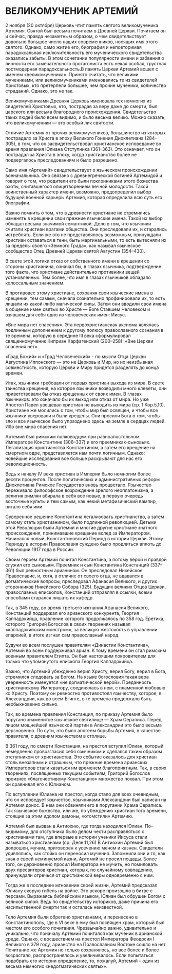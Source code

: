 # ВЕЛИКОМУЧЕНИК АРТЕМИЙ

2 ноября (20 октября) Церковь чтит память святого великомученика Артемия. Святой был весьма почитаем в Древней Церкви. Почитаем он и сейчас, правда незаметным образом, о чем свидетельствует довольно большое число наших современников, носящих имя этого святого. Однако, само житие его, биография и неповторимая парадоксальная исключительность его мученического свидетельства оказались забыты. В этом сочетании популярности имени и забвения о личности его замечательного протагониста есть некая особая, грустная постмодерная парадоксальность.В память Церкви Артемий вошел с именем «великомученика». Принято считать, что великими мучениками, или великомучениками именовались те из свидетелей Христовых, кто претерпели большее, чем прочие мученики, количество страданий. Однако, это не так.&#x20;

Великомучениками Древняя Церковь именовала тех немногих из свидетелей Христовых, кто, пострадав за веру даже до смерти, был царского или весьма благородного происхождения. Свидетельство таких людей было всем видимо, и было весьма велико. Можно сказать, что великомученики — это особый лик святости.&#x20;

Отличие Артемия от прочих великомучеников, большинство из которых пострадало за Христа в эпоху Великого Гонения Диоклетиана (284–305), в том, что он засвидетельствовал христианское исповедание во время правления Юлиана Отступника (361–363). Это означает, что он пострадал за Христа в эпоху, когда христианство более не подвергалось преследованиям и было разрешено.

Само имя «Артемий» свидетельствует о языческом происхождении военачальника. Оно связано с древнегреческой богиней Артемидой и говорит о том, что родители его были поклонниками этого божества охоты, считавшегося олицетворением вечной молодости. Такой воинственный характер имени, возможно, предопределил выбор будущей военной карьеры Артемия, которая определила всю суть его биографии.&#x20;

Важно помнить о том, что в древности христиане не стремились изменять в крещении свои прежние языческие имена. Такой их выбор обладал весьма значимой семантикой. Дело в том, что язычники считали христиан врагами общества. Они преследовали их, и старались истреблять. Если же это не представлялось возможным, принуждали христиан оставаться в тени, быть маргинальными, то есть вытесняли их за пределы своего «Земного Града», как называл языческое сообщество Отец Древней Церкви святой Августин (354–430).

В свете этой логики отказ от собственного имени в крещении со стороны христианина, означал бы, в глазах язычника, подтверждение того факта, что христиане действительно противники вещей установленных. Тем более, что имя в глазах язычников обладало колоссальным значением.&#x20;

В противовес этому христиане, сохраняя свои языческие имена в крещении, тем самым, сначала сознательно профанировали их, то есть лишали их какой-либо магической силы. Затем они вводили свои имена в общение имен святых во Христе — Боге Ставшем Человеком и взявшем для себя одно из человеческих имен: Иисус.

«Вне мира нет спасения». Эта первохристианская аксиома являлась подлинным дополнением к другому полюсу православного сознания в те времена, которую в середине III века сформулировал священномученик Киприан Карфагенский (200–258): «Вне Церкви спасения нет».

«Град Божий» и «Град Человеческий» - по мысли Отца Церкви Августина Иппонского — это не Церковь и Мир, но их неизбывная совместность, которую Церкви и Миру придется разделять до конца времен.&#x20;

Итак, язычники требовали от первых христиан выхода из мира. В свете таинства крещения, на которое язычники возводили много клеветы, они приветствовали бы отказ крещенных от своих имен. В глазах язычников: это означало бы их выход или отказ от мира. Но уже Апостол Павел увещевал христиан не выходить из мира (ср. 1 Кор.5,10). Христиане же молились о том, чтобы мир был освящен, и чтобы все язычники уверовали и были крещены. Они просили Бога о том, чтобы зло и все языческое было упразднено здесь на земле в сердцах людей. Ибо вне мира спасения нет.

Артемий был римским полководцем при равноапостольном Императоре Константине (306–337) и его преемниках-сыновьях. Легализация христианства Константином, а затем его крещение на смертном одре, представляется нам почти логичным. Однако: новейшие исследования все больше раскрывают для нас его революционность.&#x20;

Ведь к началу IV века христиан в Империи было немногим более десяти процентов. После политических и административных реформ Диоклетиана Римское Государство вновь процветало. Язычество переживало философское возрождение зрелого неоплатонизма, а религия римлян вбирала в себя все новые, в первую очередь восточные культы и тем самым, как некий метафизический вампир, питало себя ими.&#x20;

Суверенное решение Константина легализовать христианство, а затем самому стать христианином, было подлинной революцией. Детьми этой Революции были Артемий и многие другие христиане знатного происхождения, принимавшие крещение вслед за Императором. Начинался новый, Константиновский Период в истории Церкви. Этому Периоду в истории Православия суждено было продлиться вплоть до Революции 1917 года в России.

Своим героем Артемий почитал Константина, а потому верой и правдой служил его сыновьям. Преемник и сын Константина Констанций (337–361) был ревностным арианином. Он преследовал Никейское Православие, и, хотя, в отличие от своего отца, не вдавался в догматические вопросы, преследовал Афанасия Великого, и других сторонников Никейского Собора (325). Будущих великих Отцов Церкви, православных епископов, Констанций отправлял в ссылки, всеми способами старался лишать их кафедр.&#x20;

Так, в 345 году, во время третьего изгнания Афанасия Великого, Констанций поддержал его арианского конкурента, Георгия Каппадокийца, правление которого продолжалось по 358 год. Еретика, которого Григорий Богослов в своих творениях называл «каппадокийским монстром», за великую жестокость в управлении епархией, в итоге изгнал сам православный народ.&#x20;

Будучи во всем послушен правителям «Династии Константина», Артемий во всем поддерживал ариан. К тому времени он стал римским военным правителем Египта. Он был настоящим покровителем для только что упомянутого епископа Георгия Каппадокийца.&#x20;

Важно, что Артемий убежденно верил Христу, верил Богу, верил в Бога, стремился следовать за Богом. На языке богословия такая вера уверенность именуется «не догматической верой». Преданность христианскому Императору, соединялась в нем, с пламенной любовью ко Христу. Поэтому он ревностно противостоял язычеству, которое, в Александрии, как во всем Египте, в те времена продолжало быть необыкновенно сильно.&#x20;

Так, во времена правления Констанция, по приказу Артемия было поругано знаменитое языческое святилище — Храм Сераписа. Перед лицом мощнейшей языческой партии в Александрии это было весьма дерзновенно. По сути, это было апогеем борьбы Артемия, в качестве правителя, с древним язычеством в столице.

В 361 году, по смерти Констанция, на престол вступил Юлиан, который немедленно провозгласил себя язычником и сделался таким образом отступником от христианства. Это событие оказалось для христиан столь внезапным и страшным, что прежние времена арианских Императоров стали казаться им временем благоприятным. Так, в своих творениях, посвященных текущим событиям, Григорий Богослов произнес «благочестивому Констанцию» множество похвал. При этом он сравнивал его с Юлианом.

По вступлении Юлиана на престол, когда стало для всех очевидным, что он исповедует язычество, язычниками Александрии был написан на Артемия донос. В нем они обвиняли его в поругании Храма Сераписа. Так языческое божество, или же, по убеждению христиан того времени, стоящие за этим идолом демоны, «отомстили» Артемию.&#x20;

Артемий был вызван в Антиохию, где тогда находился Юлиан. По-видимому, для отступника было делом чести расправляться с христианами там, где впервые в истории ученики Иисуса стали называться христианами (ср. Деян.11,26) В Антиохии Артемий был допрошен, мучим, приговорен к усечению мечом и казнен. Свидетели удивлялись, как стойко он переносил мучения. Запомнили они и то, как зная о своей неминуемой казни, Артемий не просил пощады. Более того, он дерзновенно просил Императора не мучить, но помиловать двух пресвитеров христиан, которых, по случайному совпадению, принуждали отречься от христианской веры одновременно с ним.&#x20;

Тогда же в последнее мгновение своей жизни, Артемий предсказал Юлиану скорую гибель на войне. Это вскоре произошло в битве с персами. Выражаясь библейским языком, Юлиан был обрушен Богом с великой силой. Ведь по свидетельству историков, даже причина его насильственной смерти так и осталась неизвестной.

Тело Артемия были обретено христианами, и перенесено в Константинополь, где в VI веке в ему был посвящен храм, который был местом его особого почитания. Чрезвычайно важно, удивительно и уникально, что поначалу Артемий почитался как мученик в арианской среде. Однако, с восшествием на престол Императора Феодосия I Великого в 379 году, арианство на Православном Востоке сошло на нет. Почитание же Артемия не только сохранялось, но все более и более возрастало, распространялось и увеличивалось. Если попытаться подобрать его истории определение, то, пожалуй, Артемий – один из весьма немногих «недогматических святых».
